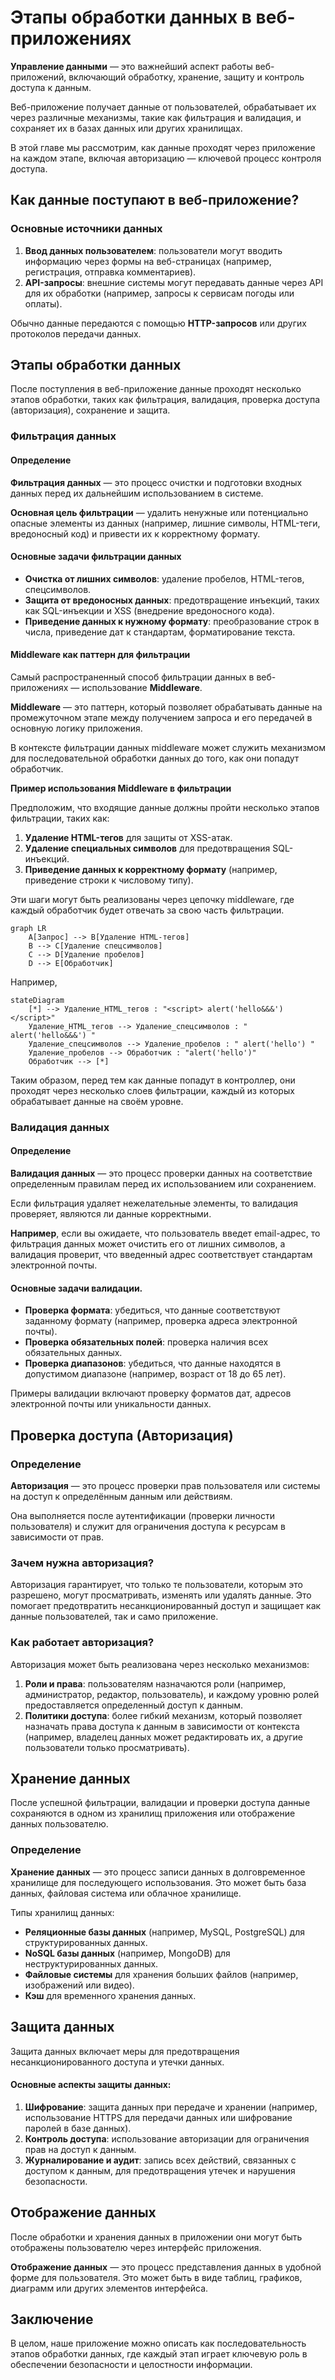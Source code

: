 # Этапы обработки данных в веб-приложениях

**Управление данными** — это важнейший аспект работы веб-приложений, включающий обработку, хранение, защиту и контроль доступа к данным.

Веб-приложение получает данные от пользователей, обрабатывает их через различные механизмы, такие как фильтрация и валидация, и сохраняет их в базах данных или других хранилищах.

В этой главе мы рассмотрим, как данные проходят через приложение на каждом этапе, включая авторизацию — ключевой процесс контроля доступа.

## Как данные поступают в веб-приложение?

### Основные источники данных

1. **Ввод данных пользователем**: пользователи могут вводить информацию через формы на веб-страницах (например, регистрация, отправка комментариев).
2. **API-запросы**: внешние системы могут передавать данные через API для их обработки (например, запросы к сервисам погоды или оплаты).

Обычно данные передаются с помощью **HTTP-запросов** или других протоколов передачи данных.

## Этапы обработки данных

После поступления в веб-приложение данные проходят несколько этапов обработки, таких как фильтрация, валидация, проверка доступа (авторизация), сохранение и защита.

### Фильтрация данных

#### Определение

**Фильтрация данных** — это процесс очистки и подготовки входных данных перед их дальнейшим использованием в системе.

**Основная цель фильтрации** — удалить ненужные или потенциально опасные элементы из данных (например, лишние символы, HTML-теги, вредоносный код) и привести их к корректному формату.

#### Основные задачи фильтрации данных

- **Очистка от лишних символов**: удаление пробелов, HTML-тегов, спецсимволов.
- **Защита от вредоносных данных**: предотвращение инъекций, таких как SQL-инъекции и XSS (внедрение вредоносного кода).
- **Приведение данных к нужному формату**: преобразование строк в числа, приведение дат к стандартам, форматирование текста.

#### Middleware как паттерн для фильтрации

Самый распространенный способ фильтрации данных в веб-приложениях — использование **Middleware**.

**Middleware** — это паттерн, который позволяет обрабатывать данные на промежуточном этапе между получением запроса и его передачей в основную логику приложения. 

В контексте фильтрации данных middleware может служить механизмом для последовательной обработки данных до того, как они попадут обработчик.

**Пример использования Middleware в фильтрации**

Предположим, что входящие данные должны пройти несколько этапов фильтрации, таких как:

1. **Удаление HTML-тегов** для защиты от XSS-атак.
2. **Удаление специальных символов** для предотвращения SQL-инъекций.
3. **Приведение данных к корректному формату** (например, приведение строки к числовому типу).

Эти шаги могут быть реализованы через цепочку middleware, где каждый обработчик будет отвечать за свою часть фильтрации.

```mermaid
graph LR
    A[Запрос] --> B[Удаление HTML-тегов]
    B --> C[Удаление спецсимволов]
    C --> D[Удаление пробелов]
    D --> E[Обработчик]
```

Например,

```mermaid
stateDiagram
    [*] --> Удаление_HTML_тегов : "<script> alert('hello&&&') </script>"
    Удаление_HTML_тегов --> Удаление_спецсимволов : " alert('hello&&&') "
    Удаление_спецсимволов --> Удаление_пробелов : " alert('hello') "
    Удаление_пробелов --> Обработчик : "alert('hello')"
    Обработчик --> [*]
```

Таким образом, перед тем как данные попадут в контроллер, они проходят через несколько слоев фильтрации, каждый из которых обрабатывает данные на своём уровне.

### Валидация данных

#### Определение

**Валидация данных** — это процесс проверки данных на соответствие определенным правилам перед их использованием или сохранением.

Если фильтрация удаляет нежелательные элементы, то валидация проверяет, являются ли данные корректными.

**Например**, если вы ожидаете, что пользователь введет email-адрес, то фильтрация данных может очистить его от лишних символов, а валидация проверит, что введенный адрес соответствует стандартам электронной почты.

#### Основные задачи валидации.

- **Проверка формата**: убедиться, что данные соответствуют заданному формату (например, проверка адреса электронной почты).
- **Проверка обязательных полей**: проверка наличия всех обязательных данных.
- **Проверка диапазонов**: убедиться, что данные находятся в допустимом диапазоне (например, возраст от 18 до 65 лет).

Примеры валидации включают проверку форматов дат, адресов электронной почты или уникальности данных.

## Проверка доступа (Авторизация)

### Определение

**Авторизация** — это процесс проверки прав пользователя или системы на доступ к определённым данным или действиям.

Она выполняется после аутентификации (проверки личности пользователя) и служит для ограничения доступа к ресурсам в зависимости от прав.

### Зачем нужна авторизация?

Авторизация гарантирует, что только те пользователи, которым это разрешено, могут просматривать, изменять или удалять данные. Это помогает предотвратить несанкционированный доступ и защищает как данные пользователей, так и само приложение.

### Как работает авторизация?

Авторизация может быть реализована через несколько механизмов:
1. **Роли и права**: пользователям назначаются роли (например, администратор, редактор, пользователь), и каждому уровню ролей предоставляется определенный доступ к данным.
2. **Политики доступа**: более гибкий механизм, который позволяет назначать права доступа к данным в зависимости от контекста (например, владелец данных может редактировать их, а другие пользователи только просматривать).

## Хранение данных

После успешной фильтрации, валидации и проверки доступа данные сохраняются в одном из хранилищ приложения или отображение данных пользователю.

### Определение

**Хранение данных** — это процесс записи данных в долговременное хранилище для последующего использования. Это может быть база данных, файловая система или облачное хранилище.

Типы хранилищ данных:
- **Реляционные базы данных** (например, MySQL, PostgreSQL) для структурированных данных.
- **NoSQL базы данных** (например, MongoDB) для неструктурированных данных.
- **Файловые системы** для хранения больших файлов (например, изображений или видео).
- **Кэш** для временного хранения данных.

## Защита данных

Защита данных включает меры для предотвращения несанкционированного доступа и утечки данных.

#### Основные аспекты защиты данных:

1. **Шифрование**: защита данных при передаче и хранении (например, использование HTTPS для передачи данных или шифрование паролей в базе данных).
2. **Контроль доступа**: использование авторизации для ограничения прав на доступ к данным.
3. **Журналирование и аудит**: запись всех действий, связанных с доступом к данным, для предотвращения утечек и нарушения безопасности.

## Отображение данных

После обработки и хранения данных в приложении они могут быть отображены пользователю через интерфейс приложения.

**Отображение данных** — это процесс представления данных в удобной форме для пользователя. Это может быть в виде таблиц, графиков, диаграмм или других элементов интерфейса.

## Заключение

В целом, наше приложение можно описать как последовательность этапов обработки данных, где каждый этап играет ключевую роль в обеспечении безопасности и целостности информации.